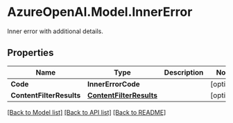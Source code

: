 # AzureOpenAI.Model.InnerError
Inner error with additional details.

## Properties

Name | Type | Description | Notes
------------ | ------------- | ------------- | -------------
**Code** | **InnerErrorCode** |  | [optional] 
**ContentFilterResults** | [**ContentFilterResults**](ContentFilterResults.md) |  | [optional] 

[[Back to Model list]](../README.md#documentation-for-models) [[Back to API list]](../README.md#documentation-for-api-endpoints) [[Back to README]](../README.md)

